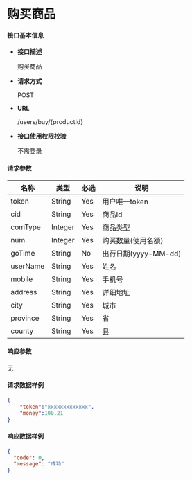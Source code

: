 # 购买商品

#### **接口基本信息**

* **接口描述**

  购买商品

* **请求方式**

  POST

* **URL**

  /users/buy/{productId}

* **接口使用权限校验**

  不需登录

#### **请求参数**

| 名称 | 类型 | 必选 | 说明 |
| --- | --- | --- | --- |
| token | String | Yes | 用户唯一token |
| cid | String | Yes | 商品Id |
| comType | Integer | Yes | 商品类型 |
| num | Integer | Yes | 购买数量(使用名额) |
| goTime | String | No | 出行日期(yyyy-MM-dd) |
| userName | String | Yes | 姓名 |
| mobile | String | Yes | 手机号 |
| address | String | Yes | 详细地址 |
| city | String | Yes | 城市 |
| province | String | Yes | 省 |
| county | String | Yes | 县 |

#### **响应参数**

无



#### **请求数据样例**

```json
{
    "token":"xxxxxxxxxxxxx",
    "money":100.21
}
```

#### **响应数据样例**

```json
{
  "code": 0,
  "message": "成功"
}
```



